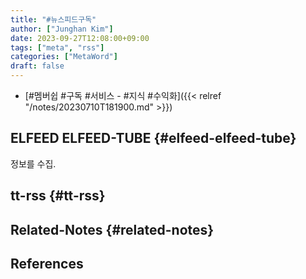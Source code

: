 ```yaml
---
title: "#뉴스피드구독"
author: ["Junghan Kim"]
date: 2023-09-27T12:08:00+09:00
tags: ["meta", "rss"]
categories: ["MetaWord"]
draft: false
---
```


-   [#멤버쉽 #구독 #서비스 - #지식 #수익화]({{< relref "/notes/20230710T181900.md" >}})


## ELFEED ELFEED-TUBE {#elfeed-elfeed-tube}

정보를 수집.


## tt-rss {#tt-rss}


## Related-Notes {#related-notes}

## References

<style>.csl-entry{text-indent: -1.5em; margin-left: 1.5em;}</style><div class="csl-bib-body">
</div>
